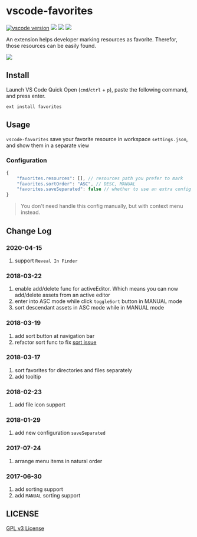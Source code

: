 # vscode-favorites

[![vscode version][vs-image]][vs-url]
![][install-url]
![][rate-url]
![][license-url]

An extension helps developer marking resources as favorite. Therefor, those resources can be easily found.

![](https://raw.githubusercontent.com/leftstick/vscode-favorites/master/images/preview.gif)

## Install

Launch VS Code Quick Open (`cmd`/`ctrl` + `p`), paste the following command, and press enter.

```
ext install favorites
```

## Usage

`vscode-favorites` save your favorite resource in workspace `settings.json`, and show them in a separate view

### Configuration

```javascript
{
    "favorites.resources": [], // resources path you prefer to mark
    "favorites.sortOrder": "ASC", // DESC, MANUAL
    "favorites.saveSeparated": false // whether to use an extra config file
}
```

> You don't need handle this config manually, but with context menu instead.

## Change Log

### 2020-04-15

1. support `Reveal In Finder`

### 2018-03-22

1.  enable add/delete func for activeEditor. Which means you can now add/delete assets from an active editor
2.  enter into ASC mode while click `toggleSort` button in MANUAL mode
3.  sort descendant assets in ASC mode while in MANUAL mode

### 2018-03-19

1.  add sort button at navigation bar
2.  refactor sort func to fix [sort issue](https://github.com/leftstick/vscode-favorites/issues/3#issuecomment-373995913)

### 2018-03-17

1.  sort favorites for directories and files separately
2.  add tooltip

### 2018-02-23

1.  add file icon support

### 2018-01-29

1.  add new configuration `saveSeparated`

### 2017-07-24

1.  arrange menu items in natural order

### 2017-06-30

1.  add sorting support
2.  add `MANUAL` sorting support

## LICENSE

[GPL v3 License](https://raw.githubusercontent.com/leftstick/vscode-favorites/master/LICENSE)

[vs-url]: https://marketplace.visualstudio.com/items?itemName=howardzuo.vscode-favorites
[vs-image]: https://vsmarketplacebadge.apphb.com/version/howardzuo.vscode-favorites.svg
[install-url]: https://vsmarketplacebadge.apphb.com/installs/howardzuo.vscode-favorites.svg
[rate-url]: https://vsmarketplacebadge.apphb.com/rating/howardzuo.vscode-favorites.svg
[license-url]: https://img.shields.io/github/license/leftstick/vscode-favorites.svg
